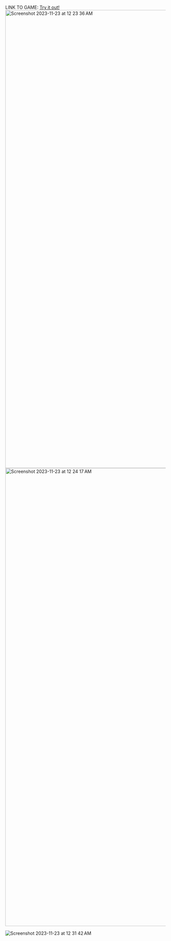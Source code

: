 <p>LINK TO GAME: </h2> <a href="https://hammed74.github.io/Brain-Train/">Try it out!</a>
<img width="1440" alt="Screenshot 2023-11-23 at 12 23 36 AM" src="https://github.com/Hammed74/random-card-memory-game/assets/145951092/eaa8ca59-b955-4034-bfd0-95a04d6f66dd">
<img width="1440" alt="Screenshot 2023-11-23 at 12 24 17 AM" src="https://github.com/Hammed74/random-card-memory-game/assets/145951092/11e76066-60ed-4c84-ba6a-16abbbe9d220">

![Screenshot 2023-11-23 at 12 31 42 AM](https://github.com/Hammed74/random-card-memory-game/assets/145951092/a56791e2-00ba-4d18-a48e-afda5f9a5358)
